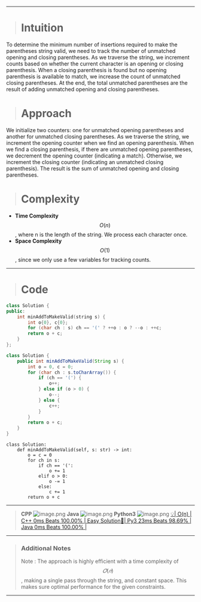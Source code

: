 
#
---

> # Intuition
To determine the minimum number of insertions required to make the parentheses string valid, we need to track the number of unmatched opening and closing parentheses. As we traverse the string, we increment counts based on whether the current character is an opening or closing parenthesis. When a closing parenthesis is found but no opening parenthesis is available to match, we increase the count of unmatched closing parentheses. At the end, the total unmatched parentheses are the result of adding unmatched opening and closing parentheses.

> # Approach
We initialize two counters: one for unmatched opening parentheses and another for unmatched closing parentheses. As we traverse the string, we increment the opening counter when we find an opening parenthesis. When we find a closing parenthesis, if there are unmatched opening parentheses, we decrement the opening counter (indicating a match). Otherwise, we increment the closing counter (indicating an unmatched closing parenthesis). The result is the sum of unmatched opening and closing parentheses.

> # Complexity
- **Time Complexity** $$O(n)$$, where n is the length of the string. We process each character once.
- **Space Complexity** $$O(1)$$, since we only use a few variables for tracking counts.

---


> # Code
```cpp []
class Solution {
public:
    int minAddToMakeValid(string s) {
        int o{0}, c{0};
        for (char ch : s) ch == '(' ? ++o : o ? --o : ++c;
        return o + c;
    }
};
```
```Java []
class Solution {
    public int minAddToMakeValid(String s) {
        int o = 0, c = 0;
        for (char ch : s.toCharArray()) {
            if (ch == '(') {
                o++;
            } else if (o > 0) {
                o--;
            } else {
                c++;
            }
        }
        return o + c;
    }
}
```
```python3 []
class Solution:
    def minAddToMakeValid(self, s: str) -> int:
        o = c = 0
        for ch in s:
            if ch == '(':
                o += 1
            elif o > 0:
                o -= 1
            else:
                c += 1
        return o + c
```

---

> **CPP**
> ![image.png](https://assets.leetcode.com/users/images/7a42cf00-0afc-43aa-95f0-3c8f96432dcd_1728444165.6912827.png)
> **Java**
> ![image.png](https://assets.leetcode.com/users/images/495dbd74-1b8f-450c-ac06-514b4e25ee6c_1728444890.0970275.png)
> **Python3**
> ![image.png](https://assets.leetcode.com/users/images/672702f0-2289-4f76-84e8-dd369af3e200_1728444872.0458703.png)
[💡| O(n) | C++ 0ms Beats 100.00% | Easy Solution🧠| Py3 23ms Beats 98.69% | Java 0ms Beats 100.00% |](https://leetcode.com/problems/minimum-add-to-make-parentheses-valid/description/)

---

> ### Additional Notes
> Note : The approach is highly efficient with a time complexity of $$𝑂(𝑛)$$, making a single pass through the string, and constant space. This makes sure optimal performance for the given constraints.

---
